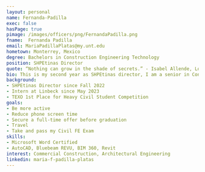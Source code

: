 ```yaml
---
layout: personal
name: Fernanda-Padilla
exec: false
hasPage: true
pimage: /images/officers/png/FernandaPadilla.png
fname:  Fernanda Padilla
email: MariaPadillaPlatas@my.unt.edu
hometown: Monterrey, Mexico
degree: Bachelors in Construction Engineering Technology
position: SHPEtinas Director
quote: “Nothing can grow in the shade of secrets.” - Isabel Allende, Long Petal of the Sea (2019)
bio: This is my second year as SHPEtinas director, I am a senior in Construction Engineering Technology. I am currently working in Amazon and as an intern in a commercial construction company. I am originally from Monterrey, Nuevo Leon and have been living in the US since 2012. I love to read, dance, play video games, spend time with my loved ones, and learn new things. I am very passionate about the SHPEtinas program and will always do my very best to help them be successful as future ingenieras!
background: 
- SHPEtinas Director since Fall 2022
- Intern at Linbeck since May 2023
- TEXO 1st Place for Heavy Civil Student Competition
goals:
- Be more active
- Reduce phone screen time
- Secure a full-time offer before graduation
- Travel
- Take and pass my Civil FE Exam
skills:
- Microsoft Word Certified
- AutoCAD, Bluebeam REVU, BIM 360, Revit 
interest: Commercial Construction, Architectural Engineering
linkedin: maria-f-padilla-platas
---
```

